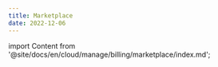 ```yaml
---
title: Marketplace
date: 2022-12-06
---
```


import Content from '@site/docs/en/cloud/manage/billing/marketplace/index.md';

<Content />
